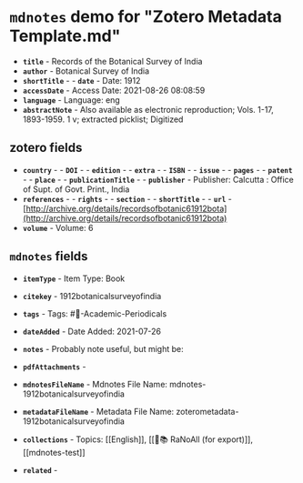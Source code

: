 # `mdnotes` demo for "Zotero Metadata Template.md"

- **`title`** - Records of the Botanical Survey of India
- **`author`** -  Botanical Survey of India
- **`shortTitle`** - - **`date`** -  Date: 1912
- **`accessDate`** -  Access Date: 2021-08-26 08:08:59
- **`language`** -  Language: eng
- **`abstractNote`** - Also available as electronic reproduction; Vols. 1-17, 1893-1959. 1 v; extracted picklist; Digitized

## zotero fields

- **`country`** - - **`DOI`** - - **`edition`** - - **`extra`** - - **`ISBN`** - - **`issue`** - - **`pages`** - - **`patent`** - - **`place`** - - **`publicationTitle`** - - **`publisher`** -  Publisher: Calcutta : Office of Supt. of Govt. Print., India
- **`references`** - - **`rights`** - - **`section`** - - **`shortTitle`** - - **`url`** - [http://archive.org/details/recordsofbotanic61912bota](http://archive.org/details/recordsofbotanic61912bota)
- **`volume`** -  Volume: 6


## `mdnotes`  fields

- **`itemType`** -  Item Type: Book
- **`citekey`** - 1912botanicalsurveyofindia
- **`tags`** -  Tags: #📓-Academic-Periodicals
- **`dateAdded`** -  Date Added: 2021-07-26
- **`notes`** - 
Probably note useful, but might be:

- **`pdfAttachments`** - 
- **`mdnotesFileName`** -  Mdnotes File Name: mdnotes-1912botanicalsurveyofindia

- **`metadataFileName`** -  Metadata File Name: zoterometadata-1912botanicalsurveyofindia

- **`collections`** -  Topics: [[English]], [[🌿📚 RaNoAll (for export)]], [[mdnotes-test]]

- **`related`** - 
  